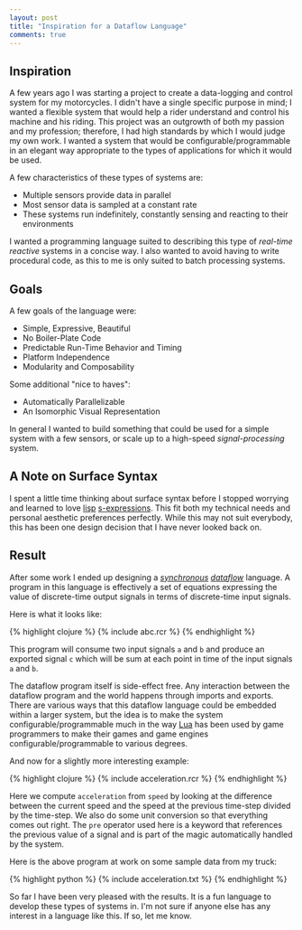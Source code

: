 ```yaml
---
layout: post
title: "Inspiration for a Dataflow Language"
comments: true
---
```


## Inspiration

A few years ago I was starting a project to create a data-logging and control system for my motorcycles. I didn't have a single specific purpose in mind; I wanted a flexible system that would help a rider understand and control his machine and his riding. This project was an outgrowth of both my passion and my profession; therefore, I had high standards by which I would judge my own work. I wanted a system that would be configurable/programmable in an elegant way appropriate to the types of applications for which it would be used.

A few characteristics of these types of systems are:

- Multiple sensors provide data in parallel
- Most sensor data is sampled at a constant rate
- These systems run indefinitely, constantly sensing and reacting to their environments

I wanted a programming language suited to describing this type of *real-time* *reactive* systems in a concise way. I also wanted to avoid having to write procedural code, as this to me is only suited to batch processing systems.

## Goals

A few goals of the language were:

- Simple, Expressive, Beautiful
- No Boiler-Plate Code
- Predictable Run-Time Behavior and Timing
- Platform Independence
- Modularity and Composability

Some additional "nice to haves":

- Automatically Parallelizable
- An Isomorphic Visual Representation

In general I wanted to build something that could be used for a simple system with a few sensors, or scale up to a high-speed *signal-processing* system.

## A Note on Surface Syntax

I spent a little time thinking about surface syntax before I stopped worrying and learned to love [lisp][lisp] [s-expressions][sexpr]. This fit both my technical needs and personal aesthetic preferences perfectly. While this may not suit everybody, this has been one design decision that I have never looked back on.

## Result

After some work I ended up designing a [*synchronous*][synch] [*dataflow*][dataflow] language. A program in this language is effectively a set of equations expressing the value of discrete-time output signals in terms of discrete-time input signals.

Here is what it looks like:

{% highlight clojure %}
{% include abc.rcr %}
{% endhighlight %}

This program will consume two input signals `a` and `b` and produce an exported signal `c` which will be sum at each point in time of the input signals `a` and `b`.

The dataflow program itself is side-effect free. Any interaction between the dataflow program and the world happens through imports and exports. There are various ways that this dataflow language could be embedded within a larger system, but the idea is to make the system configurable/programmable much in the way [Lua][lua] has been used by game programmers to make their games and game engines configurable/programmable to various degrees.

And now for a slightly more interesting example:

{% highlight clojure %}
{% include acceleration.rcr %}
{% endhighlight %}

Here we compute `acceleration` from `speed` by looking at the difference between the current speed and the speed at the previous time-step divided by the time-step. We also do some unit conversion so that everything comes out right. The `pre` operator used here is a keyword that references the previous value of a signal and is part of the magic automatically handled by the system.

Here is the above program at work on some sample data from my truck:

{% highlight python %}
{% include acceleration.txt %}
{% endhighlight %}

So far I have been very pleased with the results. It is a fun language to develop these types of systems in. I'm not sure if anyone else has any interest in a language like this. If so, let me know.

[lisp]:     https://en.wikipedia.org/wiki/Lisp
[sexpr]:    https://en.wikipedia.org/wiki/S-expression
[defmacro]: http://www.defmacro.org/ramblings/lisp.html
[synch]:    https://en.wikipedia.org/wiki/Synchronous_programming_language
[dataflow]: https://en.wikipedia.org/wiki/Dataflow_programming
[lua]:      http://www.lua.org

